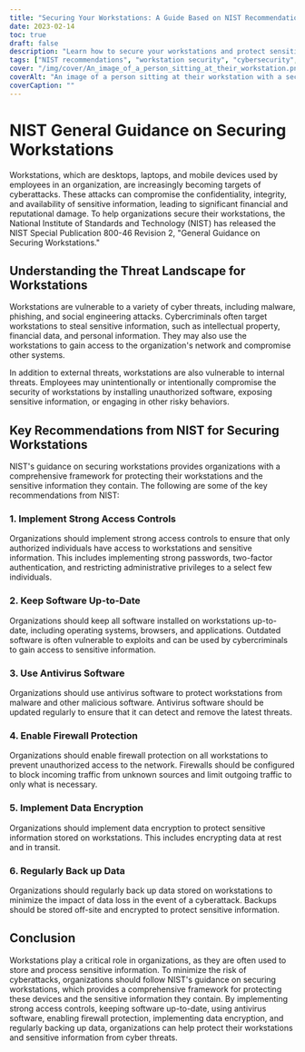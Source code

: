 ```yaml
---
title: "Securing Your Workstations: A Guide Based on NIST Recommendations"
date: 2023-02-14
toc: true
draft: false
description: "Learn how to secure your workstations and protect sensitive information with this comprehensive guide based on NIST's recommendations for implementing strong access controls, keeping software up-to-date, using antivirus software, enabling firewall protection, implementing data encryption, and regularly backing up data."
tags: ["NIST recommendations", "workstation security", "cybersecurity", "data encryption", "firewall protection", "antivirus software", "access controls", "sensitive information", "cyberattacks", "data backup"]
cover: "/img/cover/An_image_of_a_person_sitting_at_their_workstation.png"
coverAlt: "An image of a person sitting at their workstation with a security lock in the foreground, indicating the importance of securing workstations."
coverCaption: ""
---
```

# NIST General Guidance on Securing Workstations

Workstations, which are desktops, laptops, and mobile devices used by employees in an organization, are increasingly becoming targets of cyberattacks. These attacks can compromise the confidentiality, integrity, and availability of sensitive information, leading to significant financial and reputational damage. To help organizations secure their workstations, the National Institute of Standards and Technology (NIST) has released the NIST Special Publication 800-46 Revision 2, "General Guidance on Securing Workstations."

## Understanding the Threat Landscape for Workstations

Workstations are vulnerable to a variety of cyber threats, including malware, phishing, and social engineering attacks. Cybercriminals often target workstations to steal sensitive information, such as intellectual property, financial data, and personal information. They may also use the workstations to gain access to the organization's network and compromise other systems.

In addition to external threats, workstations are also vulnerable to internal threats. Employees may unintentionally or intentionally compromise the security of workstations by installing unauthorized software, exposing sensitive information, or engaging in other risky behaviors.

## Key Recommendations from NIST for Securing Workstations

NIST's guidance on securing workstations provides organizations with a comprehensive framework for protecting their workstations and the sensitive information they contain. The following are some of the key recommendations from NIST:

### 1. Implement Strong Access Controls

Organizations should implement strong access controls to ensure that only authorized individuals have access to workstations and sensitive information. This includes implementing strong passwords, two-factor authentication, and restricting administrative privileges to a select few individuals.

### 2. Keep Software Up-to-Date

Organizations should keep all software installed on workstations up-to-date, including operating systems, browsers, and applications. Outdated software is often vulnerable to exploits and can be used by cybercriminals to gain access to sensitive information.

### 3. Use Antivirus Software

Organizations should use antivirus software to protect workstations from malware and other malicious software. Antivirus software should be updated regularly to ensure that it can detect and remove the latest threats.

### 4. Enable Firewall Protection

Organizations should enable firewall protection on all workstations to prevent unauthorized access to the network. Firewalls should be configured to block incoming traffic from unknown sources and limit outgoing traffic to only what is necessary.

### 5. Implement Data Encryption

Organizations should implement data encryption to protect sensitive information stored on workstations. This includes encrypting data at rest and in transit.

### 6. Regularly Back up Data

Organizations should regularly back up data stored on workstations to minimize the impact of data loss in the event of a cyberattack. Backups should be stored off-site and encrypted to protect sensitive information.

## Conclusion

Workstations play a critical role in organizations, as they are often used to store and process sensitive information. To minimize the risk of cyberattacks, organizations should follow NIST's guidance on securing workstations, which provides a comprehensive framework for protecting these devices and the sensitive information they contain. By implementing strong access controls, keeping software up-to-date, using antivirus software, enabling firewall protection, implementing data encryption, and regularly backing up data, organizations can help protect their workstations and sensitive information from cyber threats.

